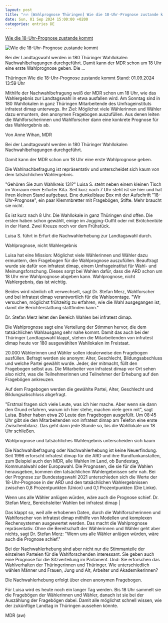 ```yaml
---
layout: post
title: "🔥🔥 [Wahlprognose Thüringen] Wie die 18-Uhr-Prognose zustande kommt"
date: Sun, 01 Sep 2024 15:00:00 +0200
categories: entries DE
---
```

[Wie die 18-Uhr-Prognose zustande kommt](https://www.tagesschau.de/inland/regional/thueringen/mdr-nachwahlbefragung-so-laeuft-sie-ab-100.html)

![Wie die 18-Uhr-Prognose zustande kommt](https://images.tagesschau.de/image/83e17567-0da8-4601-8404-eccfa55077e8/AAABka12tW4/AAABkZLhkrw/16x9-1280/mdr-eine-box-fuer-die-nachwahlbefragung-fuer-die-18-uhr-prognose-der-ard-steht-in-einem-wahllokal-100.jpg)

Bei der Landtagswahl werden in 180 Thüringer Wahllokalen Nachwahlbefragungen durchgeführt. Damit kann der MDR schon um 18 Uhr eine erste Wahlprognose geben. Die ...

Thüringen Wie die 18-Uhr-Prognose zustande kommt Stand: 01.09.2024 13:59 Uhr

Mithilfe der Nachwahlbefragung weiß der MDR schon um 18 Uhr, wie das Wahlergebnis zur Landtagswahl in etwa ausfallen wird. Am Sonntag sind in 180 Wahllokalen in ganz Thüringen Mitarbeitende des Umfrageinstituts infratest dimap unterwegs. Ihr Ziel: Möglichst viele Wählerinnen und Wähler dazu ermuntern, den anonymen Fragebogen auszufüllen. Aus denen leiten die Wahlforscherinnen und Wahlforscher dann eine konkrete Prognose für das Wahlergebnis ab.

Von Anne Wihan, MDR

Bei der Landtagswahl werden in 180 Thüringer Wahllokalen Nachwahlbefragungen durchgeführt.

Damit kann der MDR schon um 18 Uhr eine erste Wahlprognose geben.

Die Wahlnachbefragung ist repräsentativ und unterscheidet sich kaum von dem tatsächlichen Wahlergebnis.

"Gehören Sie zum Wahlkreis 131?" Luisa S. steht neben einem kleinen Tisch im Vorraum einer Erfurter Kita. Seit kurz nach 7 Uhr steht ist sie hier und hat ihren kleinen Stand aufgebaut. Eine dunkelblaue Box mit der Aufschrift "18-Uhr-Prognose", ein paar Klemmbretter mit Fragebögen, Stifte. Mehr braucht sie nicht.

Es ist kurz nach 8 Uhr. Die Wahllokale in ganz Thüringen sind offen. Die ersten haben schon gewählt, einige im Jogging-Outfit oder mit Brötchentüte in der Hand. Zwei Kreuze noch vor dem Frühstück.

Luisa S. führt in Erfurt die Nachwahlerhebung zur Landtagswahl durch.

Wahlprognose, nicht Wahlergebnis

Luisa hat eine Mission: Möglichst viele Wählerinnen und Wähler dazu ermuntern, den Fragebogen für die Wahlprognose auszufüllen. Beauftragt wurde sie dafür von infratest dimap, einem Umfrageinstitut für Wahl- und Meinungsforschung. Dieses sorgt bei Wahlen dafür, dass die ARD schon um 18 Uhr eine Wahlprognose abgeben kann. Wahlprognose, nicht Wahlergebnis, das ist wichtig.

Beides wird nämlich oft verwechselt, sagt Dr. Stefan Merz, Wahlforscher und bei infratest dimap verantwortlich für die Wahlsonntage. "Wir versuchen, möglichst frühzeitig zu erfahren, wie die Wahl ausgegangen ist, damit die Berichterstattung stattfinden kann."

Dr. Stefan Merz leitet den Bereich Wahlen bei infratest dimap.

Die Wahlprognose sagt eine Verteilung der Stimmen hervor, die dem tatsächlichen Wahlausgang sehr nahe kommt. Damit das auch bei der Thüringer Landtagswahl klappt, stehen die Mitarbeitenden von infratest dimap heute vor 180 ausgewählten Wahllokalen im Freistaat.

20.000 Wählerinnen und Wähler sollen idealerweise den Fragebogen ausfüllen. Befragt werden sie anonym: Alter, Geschlecht, Bildungsabschluss und welche Partei gewählt wurde. Jeder, der mitmacht, füllt den Fragebogen selbst aus. Die Mitarbeiter von infratest dimap vor Ort sehen also nicht, was die Teilnehmerinnen und Teilnehmer der Erhebung auf den Fragebögen ankreuzen.

Auf dem Fragebogen werden die gewählte Partei, Alter, Geschlecht und Bildungsabschluss abgefragt.

"Erstmal fragen sich viele Leute, was ich hier mache. Aber wenn sie dann den Grund erfahren, warum ich hier stehe, machen viele gern mit", sagt Luisa. Bisher haben etwa 20 Leute den Fragebogen ausgefüllt. Um 08:45 Uhr gibt sie den Mitarbeitenden von infratest dimap am Telefon eine erste Zwischenbilanz. Das geht dann jede Stunde so, bis die Wahllokale um 18 Uhr schließen.

Wahlprognose und tatsächliches Wahlergebnis unterscheiden sich kaum

Die Nachwahlbefragung oder Nachwahlerhebung ist keine Neuerfindung. Seit 1996 erforscht infratest dimap für die ARD und ihre Rundfunkanstalten, zum Beispiel auch den MDR, alle Wahlen im Land, ob Bundestag, Kommunalwahl oder Europawahl. Die Prognosen, die sie für die Wahlen herausgeben, kommen den tatsächlichen Wahlergebnissen sehr nah. Bei der Prognose zur Bundestagswahl 2021 unterschieden sich die Werte der 18-Uhr-Prognose in der ARD und den tatsächlichen Wahlergebnissen zwischen 0,8 Prozentpunkten (Union) und 0,1 Prozentpunkten (Die Linke).

Wenn uns alle Wähler anlügen würden, wäre auch die Prognose schief. Dr. Stefan Merz, Bereichsleiter Wahlen bei infratest dimap |

Das klappt so, weil alle erhobenen Daten, durch die Wahlforscherinnen und Wahlforscher von infratest dimap mithilfe von Modellen und komplexen Rechensystemen ausgewertet werden. Das macht die Wahlprognose repräsentativ. Ohne die Bereitschaft der Wählerinnen und Wähler geht aber nichts, sagt Dr. Stefan Merz: "Wenn uns alle Wähler anlügen würden, wäre auch die Prognose schief."

Bei der Nachwahlerhebung sind aber nicht nur die Stimmanteile der einzelnen Parteien für die Wahlforschenden interessant. Sie geben auch eine Prognose für die Sitzverteilung im Parlament. Und: Sie erforschen das Wahlverhalten der Thüringerinnen und Thüringer. Wie unterschiedlich wählen Männer und Frauen, Jung und Alt, Arbeiter und Akademikerinnen?

Die Nachwahlerhebung erfolgt über einen anonymen Fragebogen.

Für Luisa wird es heute noch ein langer Tag werden. Bis 18 Uhr sammelt sie die Fragebögen der Wählerinnen und Wähler, danach ist sie bei der Auszählung der Fragebögen dabei. Damit alle möglichst schnell wissen, wie der zukünftige Landtag in Thüringen aussehen könnte.

MDR (aw)

